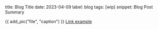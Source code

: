 title: Blog Title
date: 2023-04-09
label: blog
tags: [wip]
snippet: Blog Post Summary




{{ add_pic("file", "caption") }}
[Link example](https://andykong.org)

